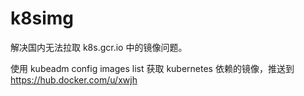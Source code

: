 # k8simg

解决国内无法拉取 k8s.gcr.io 中的镜像问题。

使用 kubeadm config images list 获取 kubernetes 依赖的镜像，推送到 https://hub.docker.com/u/xwjh
